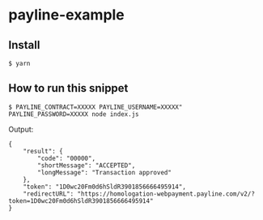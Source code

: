 # payline-example

## Install

```
$ yarn
```

## How to run this snippet

```
$ PAYLINE_CONTRACT=XXXXX PAYLINE_USERNAME=XXXXX" PAYLINE_PASSWORD=XXXXX node index.js
``` 

Output:

```
{
	"result": {
		"code": "00000",
		"shortMessage": "ACCEPTED",
		"longMessage": "Transaction approved"
	},
	"token": "1D0wc20Fm0d6hSldR3901856666495914",
	"redirectURL": "https://homologation-webpayment.payline.com/v2/?token=1D0wc20Fm0d6hSldR3901856666495914"
}
```
